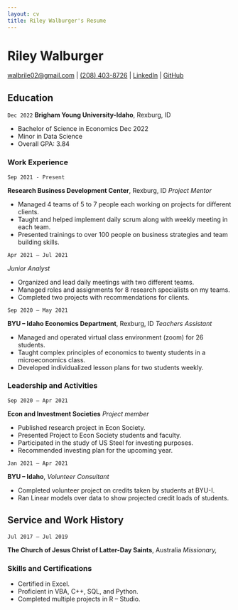 ```yaml
---
layout: cv
title: Riley Walburger's Resume
---
```

# Riley Walburger

<div id="webaddress">
<a href="walbrile02@gmail.com">walbrile02@gmail.com</a> 
| <a href="(208) 403-8726">(208) 403-8726</a> 
| <a href="www.linkedin.com/in/riley-walburger">LinkedIn</a> 
| <a href="https://github.com/walburgerriley">GitHub</a>
</div>

<!-- https://www.monique.tech/the-art-of-markdown -->


## Education

`Dec 2022`
__Brigham Young University-Idaho__, Rexburg, ID

- Bachelor of Science in Economics Dec 2022
- Minor in Data Science
- Overall GPA: 3.84

### Work Experience

`Sep 2021 - Present`

__Research Business Development Center__, Rexburg, ID
_Project Mentor_ 
- Managed 4 teams of 5 to 7 people each working on projects for different clients.
- Taught and helped implement daily scrum along with weekly meeting in each team.
- Presented trainings to over 100 people on business strategies and team building skills.

`Apr 2021 – Jul 2021`

_Junior Analyst_    

- Organized and lead daily meetings with two different teams.
- Managed roles and assignments for 8 research specialists on my teams.
- Completed two projects with recommendations for clients.

`Sep 2020 – May 2021`

__BYU – Idaho Economics Department__, Rexburg, ID
_Teachers Assistant_ 

- Managed and operated virtual class environment (zoom) for 26 students.
- Taught complex principles of economics to twenty students in a microeconomics class.
- Developed individualized lesson plans for two students weekly.

### Leadership and Activities

`Sep 2020 – Apr 2021`

__Econ and Investment Societies__
_Project member_ 
-  Published research project in Econ Society.
- Presented Project to Econ Society students and faculty.
- Participated in the study of US Steel for investing purposes.
- Recommended investing plan for the upcoming year.

`Jan 2021 – Apr 2021`

__BYU – Idaho__, 
_Volunteer Consultant_ 
- Completed volunteer project on credits taken by students at BYU-I.
- Ran Linear models over data to show projected credit loads of students.


## Service and Work History

`Jul 2017 – Jul 2019`

__The Church of Jesus Christ of Latter-Day Saints__, Australia
_Missionary,_  

### Skills and Certifications
- Certified in Excel.
- Proficient in VBA, C++, SQL, and Python.
- Completed multiple projects in R – Studio.

<!-- ### Footer

Last updated: May 2013 -->

